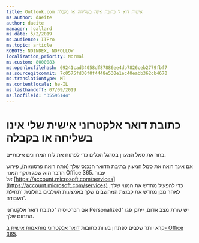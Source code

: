 ```yaml
---
title: Outlook.com אישית דוא ל כתובת אינה בשליחה או בקבלה
ms.author: daeite
author: daeite
manager: joallard
ms.date: 5/2/2019
ms.audience: ITPro
ms.topic: article
ROBOTS: NOINDEX, NOFOLLOW
localization_priority: Normal
ms.custom: 8000083
ms.openlocfilehash: 69241cad34058df87886ee4db7826ceb2779fbf7
ms.sourcegitcommit: 7c0575fd30f0f4448e530e1ec40eabb362cb4670
ms.translationtype: MT
ms.contentlocale: he-IL
ms.lasthandoff: 07/09/2019
ms.locfileid: "35595144"
---
```

# <a name="my-personalized-email-address-isnt-sending-or-receiving"></a>כתובת דואר אלקטרוני אישית שלי אינו בשליחה או בקבלה

בחר את סמל המעוין בסרגל הכלים כדי לפתוח את לוח המחוונים איכותיים.

אם אינך רואה את סמל המעוין בתיבת הדואר הנכנס שלך (אתה רואה פרסומות), פירוש הדבר הוא שפג תוקף המנוי Office 365. עבור אל [https://account.microsoft.com/services](https://account.microsoft.com/services) כדי להפעיל מחדש את המנוי שלך, לאחר מכן מחדש את קבוצת המחשבים שלך באמצעות השלבים בחלונית 'תחילת העבודה'.

אם הכרטיסיה "כתובת דואר אלקטרוני Personalized" יש שורת מצב אדום, ייתכן פגו התחום שלך.

קרא יותר שלבים לפתרון בעיות כתובות [דואר אלקטרוני מותאמות אישית ב- Office 365](https://support.office.com/article/75416a58-b225-4c02-8c07-8979403b427b?wt.mc_id=Office_Outlook_com_Alchemy).